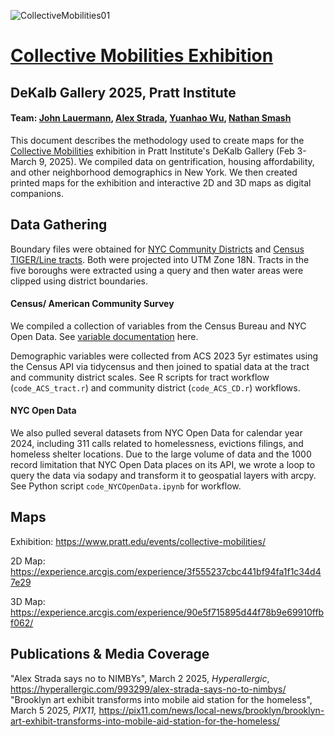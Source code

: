 ![CollectiveMobilities01](https://github.com/user-attachments/assets/b1f1000e-10ec-41de-9d00-3139bab0405a)

# [Collective Mobilities Exhibition](https://www.pratt.edu/events/collective-mobilities/)
## DeKalb Gallery 2025, Pratt Institute
#### Team: [John Lauermann](https://www.pratt.edu/people/john-lauermann/), [Alex Strada](https://www.pratt.edu/people/alex-strada), [Yuanhao Wu](https://www.linkedin.com/in/yuanhao-wu-80603723a/), [Nathan Smash](https://www.linkedin.com/in/nathan-smash-b6b93a24a/)
 
This document describes the methodology used to create maps for the [Collective Mobilities](https://www.pratt.edu/events/collective-mobilities/) exhibition in Pratt Institute's DeKalb Gallery (Feb 3-March 9, 2025). We compiled data on gentrification, housing affordability, and other neighborhood demographics in New York. We then created printed maps for the exhibition and interactive 2D and 3D maps as digital companions.


## Data Gathering

Boundary files were obtained for [NYC Community Districts](https://data.cityofnewyork.us/City-Government/Community-Districts/yfnk-k7r4) and [Census TIGER/Line tracts](https://www.census.gov/geographies/mapping-files/time-series/geo/tiger-geodatabase-file.html). Both were projected into UTM Zone 18N. Tracts in the five boroughs were extracted using a query and then water areas were clipped using district boundaries. 

#### Census/ American Community Survey
We compiled a collection of variables from the Census Bureau and NYC Open Data. See [variable documentation](https://docs.google.com/spreadsheets/d/1ocsovQU9sfGW3KTDgE4AntTEQhZ-ztR_e0dDfXoxsf8/edit?usp=sharing) here. 

Demographic variables were collected from ACS 2023 5yr estimates using the Census API via tidycensus and then joined to spatial data at the tract and community district scales. See R scripts for tract workflow (`code_ACS_tract.r`) and community district (`code_ACS_CD.r`) workflows. 


#### NYC Open Data

We also pulled several datasets from NYC Open Data for calendar year 2024, including 311 calls related to homelessness, evictions filings, and homeless shelter locations. Due to the large volume of data and the 1000 record limitation that NYC Open Data places on its API, we wrote a loop to query the data via sodapy and transform it to geospatial layers with arcpy. See Python script `code_NYCOpenData.ipynb` for workflow.  


## Maps
Exhibition: https://www.pratt.edu/events/collective-mobilities/

2D Map: https://experience.arcgis.com/experience/3f555237cbc441bf94fa1f1c34d47e29

3D Map: https://experience.arcgis.com/experience/90e5f715895d44f78b9e69910ffbf062/


## Publications & Media Coverage
"Alex Strada says no to NIMBYs", March 2 2025, _Hyperallergic_, https://hyperallergic.com/993299/alex-strada-says-no-to-nimbys/
"Brooklyn art exhibit transforms into mobile aid station for the homeless", March 5 2025, _PIX11,_ https://pix11.com/news/local-news/brooklyn/brooklyn-art-exhibit-transforms-into-mobile-aid-station-for-the-homeless/

